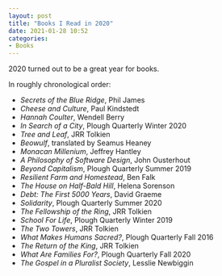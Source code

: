 ```yaml
---
layout: post
title: "Books I Read in 2020"
date: 2021-01-28 10:52
categories:
- Books
---
```


2020 turned out to be a great year for books.

<!-- more -->

In roughly chronological order:

- *Secrets of the Blue Ridge*, Phil James
- *Cheese and Culture*, Paul Kindstedt
- *Hannah Coulter*, Wendell Berry
- *In Search of a City*, Plough Quarterly Winter 2020
- *Tree and Leaf*, JRR Tolkien
- *Beowulf*, translated by Seamus Heaney
- *Monacan Millenium*, Jeffrey Hantley
- *A Philosophy of Software Design*, John Ousterhout
- *Beyond Capitalism*, Plough Quarterly Summer 2019
- *Resilient Farm and Homestead*, Ben Falk
- *The House on Half-Bald Hill*, Helena Sorenson
- *Debt: The First 5000 Years*, David Graeme
- *Solidarity*, Plough Quarterly Summer 2020
- *The Fellowship of the Ring*, JRR Tolkien
- *School For Life*, Plough Quarterly Winter 2019
- *The Two Towers*, JRR Tolkien
- *What Makes Humans Sacred?*, Plough Quarterly Fall 2016
- *The Return of the King*, JRR Tolkien
- *What Are Families For?*, Plough Quarterly Fall 2020
- *The Gospel in a Pluralist Society*, Lesslie Newbiggin

